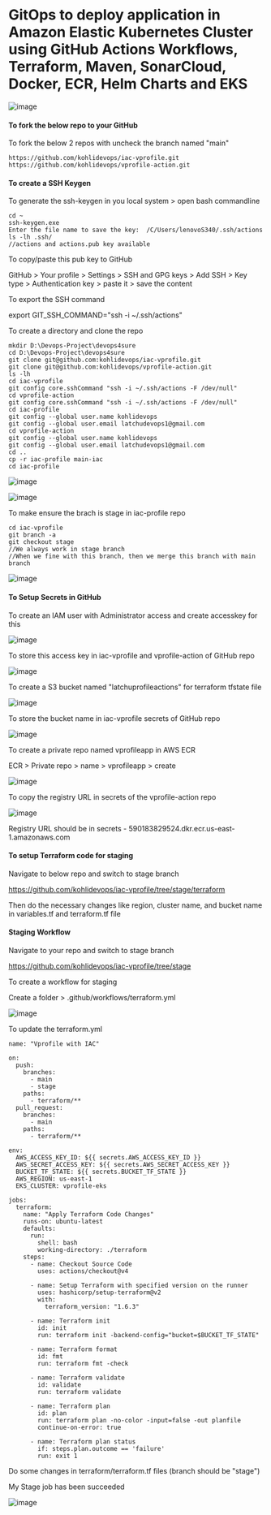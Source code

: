 # GitOps to deploy application in Amazon Elastic Kubernetes Cluster using GitHub Actions Workflows, Terraform, Maven, SonarCloud, Docker, ECR, Helm Charts and EKS



![image](https://github.com/user-attachments/assets/1a96e515-4047-4a26-bbc6-7085ba9c117e)



#### To fork the below repo to your GitHub

To fork the below 2 repos with uncheck the branch named "main"


```
https://github.com/kohlidevops/iac-vprofile.git
https://github.com/kohlidevops/vprofile-action.git
```


#### To create a SSH Keygen

To generate the ssh-keygen in you local system > open bash commandline

```
cd ~
ssh-keygen.exe
Enter the file name to save the key:  /C/Users/lenovoS340/.ssh/actions
ls -lh .ssh/
//actions and actions.pub key available
```

To copy/paste this pub key to GitHub

GitHub > Your profile > Settings > SSH and GPG keys > Add SSH > Key type > Authentication key > paste it > save the content


To export the SSH command

export GIT_SSH_COMMAND="ssh -i ~/.ssh/actions"


To create a directory and clone the repo

```
mkdir D:\Devops-Project\devops4sure
cd D:\Devops-Project\devops4sure
git clone git@github.com:kohlidevops/iac-vprofile.git
git clone git@github.com:kohlidevops/vprofile-action.git
ls -lh
cd iac-vprofile
git config core.sshCommand "ssh -i ~/.ssh/actions -F /dev/null"
cd vprofile-action
git config core.sshCommand "ssh -i ~/.ssh/actions -F /dev/null"
cd iac-profile
git config --global user.name kohlidevops
git config --global user.email latchudevops1@gmail.com
cd vprofile-action
git config --global user.name kohlidevops
git config --global user.email latchudevops1@gmail.com
cd ..
cp -r iac-profile main-iac
cd iac-profile
```


![image](https://github.com/user-attachments/assets/6285612a-6b3c-40e6-8613-4aaaeec466cf)


![image](https://github.com/user-attachments/assets/ee3a8d99-0c92-4e32-b50e-0c7dd57bbf5a)


To make ensure the brach is stage in iac-profile repo

```
cd iac-vprofile
git branch -a
git checkout stage
//We always work in stage branch
//When we fine with this branch, then we merge this branch with main branch
```


![image](https://github.com/user-attachments/assets/4ab3e2ef-3173-4d51-b595-158fd2c7ea0d)


#### To Setup Secrets in GitHub

To create an IAM user with Administrator access and create accesskey for this


![image](https://github.com/user-attachments/assets/c48ad362-f42c-4e83-b5cc-5eb98ecfc3f0)


To store this access key in iac-vprofile and vprofile-action of GitHub repo


![image](https://github.com/user-attachments/assets/402ae975-b5a4-4859-84d7-7aa6804f60ee)


To create a S3 bucket named "latchuprofileactions" for terraform tfstate file


![image](https://github.com/user-attachments/assets/3294ab2d-e409-4551-b4bf-7c986add65c2)


To store the bucket name in iac-vprofile secrets of GitHub repo


![image](https://github.com/user-attachments/assets/5029eed2-ad63-4a76-876a-ec3bbac4f592)


To create a private repo named vprofileapp in AWS ECR

ECR > Private repo > name > vprofileapp > create


![image](https://github.com/user-attachments/assets/672ffeda-1abf-4a49-ae8a-03120b6f4e18)


To copy the registry URL in secrets of the vprofile-action repo


![image](https://github.com/user-attachments/assets/ad772886-1174-4571-8aa9-22a5e833790f)


Registry URL should be in secrets - 590183829524.dkr.ecr.us-east-1.amazonaws.com



#### To setup Terraform code for staging


Navigate to below repo and switch to stage branch


https://github.com/kohlidevops/iac-vprofile/tree/stage/terraform


Then do the necessary changes like region, cluster name, and bucket name in variables.tf and terraform.tf file


#### Staging Workflow


Navigate to your repo and switch to stage branch


https://github.com/kohlidevops/iac-vprofile/tree/stage


To create a workflow for staging


Create a folder > .github/workflows/terraform.yml


![image](https://github.com/user-attachments/assets/b558ef7b-5968-4a05-8159-3c9e4711cacc)


To update the terraform.yml


```
name: "Vprofile with IAC"

on:
  push:
    branches:
      - main
      - stage
    paths:
      - terraform/**
  pull_request:
    branches:
      - main
    paths:
      - terraform/**

env:
  AWS_ACCESS_KEY_ID: ${{ secrets.AWS_ACCESS_KEY_ID }}
  AWS_SECRET_ACCESS_KEY: ${{ secrets.AWS_SECRET_ACCESS_KEY }}
  BUCKET_TF_STATE: ${{ secrets.BUCKET_TF_STATE }}
  AWS_REGION: us-east-1
  EKS_CLUSTER: vprofile-eks

jobs:
  terraform:
    name: "Apply Terraform Code Changes"
    runs-on: ubuntu-latest
    defaults:
      run:
        shell: bash
        working-directory: ./terraform
    steps:
      - name: Checkout Source Code
        uses: actions/checkout@v4

      - name: Setup Terraform with specified version on the runner
        uses: hashicorp/setup-terraform@v2
        with:
          terraform_version: "1.6.3"

      - name: Terraform init
        id: init
        run: terraform init -backend-config="bucket=$BUCKET_TF_STATE"

      - name: Terraform format
        id: fmt
        run: terraform fmt -check

      - name: Terraform validate
        id: validate
        run: terraform validate

      - name: Terraform plan
        id: plan
        run: terraform plan -no-color -input=false -out planfile
        continue-on-error: true

      - name: Terraform plan status
        if: steps.plan.outcome == 'failure'
        run: exit 1
```

Do some changes in terraform/terraform.tf files (branch should be "stage")


My Stage job has been succeeded


![image](https://github.com/user-attachments/assets/1526b251-e8c0-49bd-96cc-24f65f3cc5c9)


